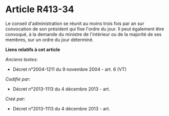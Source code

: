 # Article R413-34

Le conseil d'administration se réunit au moins trois fois par an sur convocation de son président qui fixe l'ordre du jour.
Il peut également être convoqué, à la demande du ministre de l'intérieur ou de la majorité de ses membres, sur un ordre du
jour déterminé.

**Liens relatifs à cet article**

_Anciens textes_:

  - Décret n°2004-1211 du 9 novembre 2004 - art. 6 (VT)

_Codifié par_:

  - Décret n°2013-1113 du 4 décembre 2013 - art.

_Créé par_:

  - Décret n°2013-1113 du 4 décembre 2013 - art.
